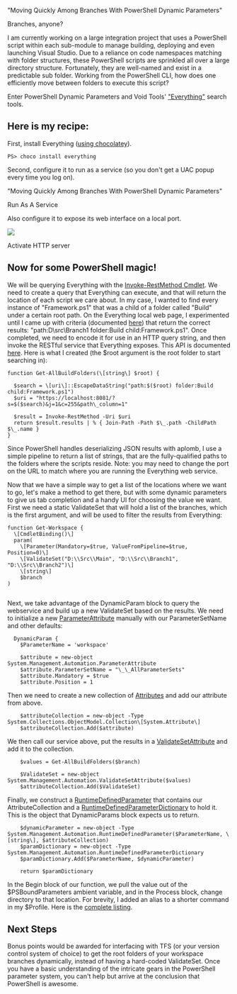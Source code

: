 

 "Moving Quickly Among Branches With PowerShell Dynamic Parameters"

Branches, anyone?

I am currently working on a large integration project that uses a PowerShell script within each sub-module to manage building, deploying and even launching Visual Studio. Due to a reliance on code namespaces matching with folder structures, these PowerShell scripts are sprinkled all over a large directory structure. Fortunately, they are well-named and exist in a predictable sub folder. Working from the PowerShell CLI, how does one efficiently move between folders to execute this script?

Enter PowerShell Dynamic Parameters and Void Tools' ["Everything"](https://www.voidtools.com/) search tools.

## Here is my recipe:

First, install Everything ([using chocolatey](https://chocolatey.org/packages/Everything)).

```
PS> choco install everything
```

Second, configure it to run as a service (so you don't get a UAC popup every time you log on).

 "Moving Quickly Among Branches With PowerShell Dynamic Parameters"

Run As A Service

Also configure it to expose its web interface on a local port.

![](https://intellitect.com/wp-content/uploads/2016/10/2016-10-17-17_09_20-h1860-biztalk-dev-H1860-Remote-Desktop-Connection-300x292.webp)

Activate HTTP server

## Now for some PowerShell magic!

We will be querying Everything with the [Invoke-RestMethod Cmdlet](https://technet.microsoft.com/en-us/library/hh849971.aspx). We need to create a query that Everything can execute, and that will return the location of each script we care about. In my case, I wanted to find every instance of "Framework.ps1" that was a child of a folder called "Build" under a certain root path. On the Everything local web page, I experimented until I came up with criteria (documented [here](https://www.voidtools.com/support/everything/searching/)) that return the correct results: "path:D\\src\\Branch1 folder:Build child:Framework.ps1". Once completed, we need to encode it for use in an HTTP query string, and then invoke the RESTful service that Everything exposes. This API is documented [here](https://www.voidtools.com/support/everything/http/). Here is what I created (the $root argument is the root folder to start searching in):

```
function Get-AllBuildFolders(\[string\] $root) {

  $search = \[uri\]::EscapeDataString("path:$($root) folder:Build child:Framework.ps1")
  $uri = "https://localhost:8081/?s=$($search)&j=1&c=255&path\_column=1"

  $result = Invoke-RestMethod -Uri $uri
  return $result.results | % { Join-Path -Path $\_.path -ChildPath $\_.name }
}
```

Since PowerShell handles deserializing JSON results with aplomb, I use a simple pipeline to return a list of strings, that are the fully-qualified paths to the folders where the scripts reside. Note: you may need to change the port on the URL to match where you are running the Everything web service.

Now that we have a simple way to get a list of the locations where we want to go, let's make a method to get there, but with some dynamic parameters to give us tab completion and a handy UI for choosing the value we want. First we need a static ValidateSet that will hold a list of the branches, which is the first argument, and will be used to filter the results from Everything:

```
function Get-Workspace {
  \[CmdletBinding()\]
  param(
    \[Parameter(Mandatory=$true, ValueFromPipeline=$true, Position=0)\]
    \[ValidateSet("D:\\Src\\Main", "D:\\Src\\Branch1", "D:\\Src\\Branch2")\]
    \[string\]
    $branch
)
    
```

Next, we take advantage of the DynamicParam block to query the webservice and build up a new ValidateSet based on the results. We need to initialize a new [ParameterAttribute](https://msdn.microsoft.com/en-us/library/system.management.automation.parameterattribute(v=vs.85).aspx) manually with our ParameterSetName and other defaults:

```
  DynamicParam {
    $ParameterName = 'workspace'

    $attribute = new-object System.Management.Automation.ParameterAttribute
    $attribute.ParameterSetName = "\_\_AllParameterSets"
    $attribute.Mandatory = $true
    $attribute.Position = 1
```

Then we need to create a new collection of [Attributes](https://msdn.microsoft.com/en-us/library/system.attribute(v=vs.110).aspx) and add our attribute from above.

```
    $attributeCollection = new-object -Type System.Collections.ObjectModel.Collection\[System.Attribute\]
    $attributeCollection.Add($attribute)
```

We then call our service above, put the results in a [ValidateSetAttribute](https://msdn.microsoft.com/en-us/library/system.management.automation.validatesetattribute(v=vs.85).aspx) and add it to the collection.

```
    $values = Get-AllBuildFolders($branch)

    $ValidateSet = new-object System.Management.Automation.ValidateSetAttribute($values)
    $attributeCollection.Add($ValidateSet)
```

Finally, we construct a [RuntimeDefinedParameter](https://msdn.microsoft.com/en-us/library/system.management.automation.runtimedefinedparameter(v=vs.85).aspx) that contains our AttributeCollection and a [RuntimeDefinedParameterDictionary](https://msdn.microsoft.com/en-us/library/system.management.automation.runtimedefinedparameterdictionary(v=vs.85).aspx) to hold it. This is the object that DynamicParams block expects us to return.

```
    $dynamicParameter = new-object -Type System.Management.Automation.RuntimeDefinedParameter($ParameterName, \[string\], $attributeCollection)
    $paramDictionary = new-object -Type System.Management.Automation.RuntimeDefinedParameterDictionary
    $paramDictionary.Add($ParameterName, $dynamicParameter)

    return $paramDictionary
```

In the Begin block of our function, we pull the value out of the $PSBoundParameters ambient variable, and in the Process block, change directory to that location. For brevity, I added an alias to a shorter command in my $Profile. Here is the [complete listing](https://gist.github.com/adamskt/21771391845cdd79397fc71ec6f54fd4).

## Next Steps

Bonus points would be awarded for interfacing with TFS (or your version control system of choice) to get the root folders of your workspace branches dynamically, instead of having a hard-coded ValidateSet. Once you have a basic understanding of the intricate gears in the PowerShell parameter system, you can't help but arrive at the conclusion that PowerShell is awesome.
